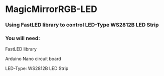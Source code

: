 # MagicMirrorRGB-LED

### Using FastLED library to control LED-Type WS2812B LED Strip 

### You will need:

FastLED library

Arduino Nano circuit board

LED-Type: WS2812B LED Strip

